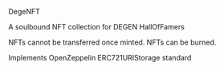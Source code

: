 DegeNFT

A soulbound NFT collection for DEGEN HallOfFamers

NFTs cannot be transferred once minted.
NFTs can be burned.

Implements OpenZeppelin ERC721URIStorage standard
